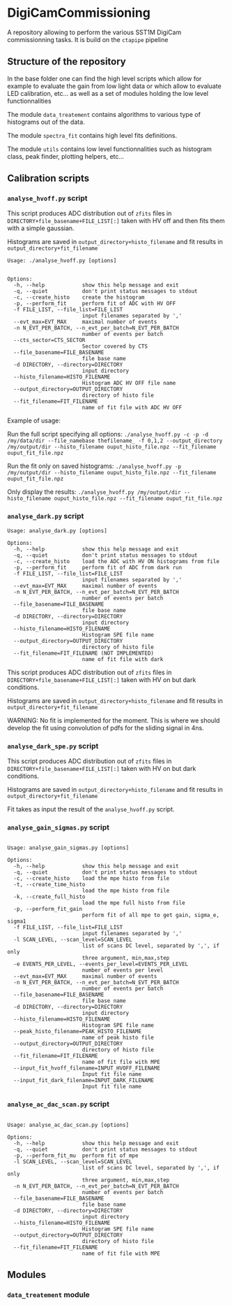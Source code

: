 # DigiCamCommissioning
A repository allowing to perform the various SST1M 
DigiCam commissionning tasks.
It is build on the `ctapipe` pipeline

## Structure of the repository

In the base folder one can find the high level 
scripts which allow for example to evaluate the
 gain from low light data or which allow to 
 evaluate LED calibration, etc... as well as a set
  of modules holding the low level functionnalities 

The module `data_treatement` contains algorithms 
to various type of histograms out of the data.

The module `spectra_fit` contains high level fits 
definitions.

The module `utils` contains low level functionnalities
such as histogram class, peak finder, plotting helpers,
etc...

## Calibration scripts

### `analyse_hvoff.py` script
This script produces ADC distribution out of `zfits` files
 in `DIRECTORY+file_basename+FILE_LIST[:]` taken with HV off and then fits them with a simple gaussian.

Histograms are saved in `output_directory+histo_filename`
and fit results in `output_directory+fit_filename`


```
Usage: ./analyse_hvoff.py [options]


Options:
  -h, --help            show this help message and exit
  -q, --quiet           don't print status messages to stdout
  -c, --create_histo    create the histogram
  -p, --perform_fit     perform fit of ADC with HV OFF
  -f FILE_LIST, --file_list=FILE_LIST
                        input filenames separated by ','
  --evt_max=EVT_MAX     maximal number of events
  -n N_EVT_PER_BATCH, --n_evt_per_batch=N_EVT_PER_BATCH
                        number of events per batch
  --cts_sector=CTS_SECTOR
                        Sector covered by CTS
  --file_basename=FILE_BASENAME
                        file base name
  -d DIRECTORY, --directory=DIRECTORY
                        input directory
  --histo_filename=HISTO_FILENAME
                        Histogram ADC HV OFF file name
  --output_directory=OUTPUT_DIRECTORY
                        directory of histo file
  --fit_filename=FIT_FILENAME
                        name of fit file with ADC HV OFF
```

Example of usage:

Run the full script specifying all options:
`./analyse_hvoff.py -c -p -d /my/data/dir --file_namebase thefilename_ -f 0,1,2 --output_directory
 /my/output/dir --histo_filename ouput_histo_file.npz --fit_filename ouput_fit_file.npz`
 
Run the fit only on saved histograms:
`./analyse_hvoff.py -p /my/output/dir --histo_filename ouput_histo_file.npz --fit_filename ouput_fit_file.npz`
 
Only display the results:
`./analyse_hvoff.py /my/output/dir --histo_filename ouput_histo_file.npz --fit_filename ouput_fit_file.npz`

### `analyse_dark.py` script

```
Usage: analyse_dark.py [options]

Options:
  -h, --help            show this help message and exit
  -q, --quiet           don't print status messages to stdout
  -c, --create_histo    load the ADC with HV ON histograms from file
  -p, --perform_fit     perform fit of ADC from dark run
  -f FILE_LIST, --file_list=FILE_LIST
                        input filenames separated by ','
  --evt_max=EVT_MAX     maximal number of events
  -n N_EVT_PER_BATCH, --n_evt_per_batch=N_EVT_PER_BATCH
                        number of events per batch
  --file_basename=FILE_BASENAME
                        file base name
  -d DIRECTORY, --directory=DIRECTORY
                        input directory
  --histo_filename=HISTO_FILENAME
                        Histogram SPE file name
  --output_directory=OUTPUT_DIRECTORY
                        directory of histo file
  --fit_filename=FIT_FILENAME (NOT IMPLEMENTED)
                        name of fit file with dark
```

This script produces ADC distribution out of `zfits` files
 in `DIRECTORY+file_basename+FILE_LIST[:]` taken with HV on but dark conditions.
 
Histograms are saved in `output_directory+histo_filename`
and fit results in `output_directory+fit_filename`

WARNING: No fit is implemented for the moment. This is where we should develop the fit using convolution
of pdfs for the sliding signal in 4ns.




### `analyse_dark_spe.py` script

This script produces ADC distribution out of `zfits` files
 in `DIRECTORY+file_basename+FILE_LIST[:]` taken with HV on but dark conditions.
 
Histograms are saved in `output_directory+histo_filename`
and fit results in `output_directory+fit_filename`

Fit takes as input the result of the `analyse_hvoff.py` script.


### `analyse_gain_sigmas.py` script


```buildoutcfg

Usage: analyse_gain_sigmas.py [options]

Options:
  -h, --help            show this help message and exit
  -q, --quiet           don't print status messages to stdout
  -c, --create_histo    load the mpe histo from file
  -t, --create_time_histo
                        load the mpe histo from file
  -k, --create_full_histo
                        load the mpe full histo from file
  -p, --perform_fit_gain
                        perform fit of all mpe to get gain, sigma_e, sigma1
  -f FILE_LIST, --file_list=FILE_LIST
                        input filenames separated by ','
  -l SCAN_LEVEL, --scan_level=SCAN_LEVEL
                        list of scans DC level, separated by ',', if only
                        three argument, min,max,step
  -e EVENTS_PER_LEVEL, --events_per_level=EVENTS_PER_LEVEL
                        number of events per level
  --evt_max=EVT_MAX     maximal number of events
  -n N_EVT_PER_BATCH, --n_evt_per_batch=N_EVT_PER_BATCH
                        number of events per batch
  --file_basename=FILE_BASENAME
                        file base name
  -d DIRECTORY, --directory=DIRECTORY
                        input directory
  --histo_filename=HISTO_FILENAME
                        Histogram SPE file name
  --peak_histo_filename=PEAK_HISTO_FILENAME
                        name of peak histo file
  --output_directory=OUTPUT_DIRECTORY
                        directory of histo file
  --fit_filename=FIT_FILENAME
                        name of fit file with MPE
  --input_fit_hvoff_filename=INPUT_HVOFF_FILENAME
                        Input fit file name
  --input_fit_dark_filename=INPUT_DARK_FILENAME
                        Input fit file name

```

### `analyse_ac_dac_scan.py` script

```buildoutcfg

Usage: analyse_ac_dac_scan.py [options]

Options:
  -h, --help            show this help message and exit
  -q, --quiet           don't print status messages to stdout
  -p, --perform_fit_mu  perform fit of mpe
  -l SCAN_LEVEL, --scan_level=SCAN_LEVEL
                        list of scans DC level, separated by ',', if only
                        three argument, min,max,step
  -n N_EVT_PER_BATCH, --n_evt_per_batch=N_EVT_PER_BATCH
                        number of events per batch
  --file_basename=FILE_BASENAME
                        file base name
  -d DIRECTORY, --directory=DIRECTORY
                        input directory
  --histo_filename=HISTO_FILENAME
                        Histogram SPE file name
  --output_directory=OUTPUT_DIRECTORY
                        directory of histo file
  --fit_filename=FIT_FILENAME
                        name of fit file with MPE

```

## Modules

### `data_treatement` module

